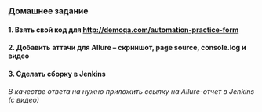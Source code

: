 ### Домашнее задание

#### 1. Взять свой код для http://demoqa.com/automation-practice-form
#### 2. Добавить аттачи для Allure – скриншот, page source, console.log и видео

#### 3. Cделать сборку в Jenkins

###### В качестве ответа на нужно приложить ссылку на Allure-отчет в Jenkins (с видео)